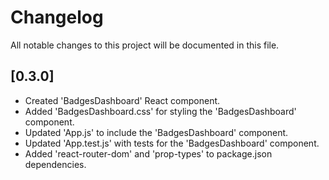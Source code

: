 # Changelog

All notable changes to this project will be documented in this file.

## [0.3.0]

- Created 'BadgesDashboard' React component.
- Added 'BadgesDashboard.css' for styling the 'BadgesDashboard' component.
- Updated 'App.js' to include the 'BadgesDashboard' component.
- Updated 'App.test.js' with tests for the 'BadgesDashboard' component.
- Added 'react-router-dom' and 'prop-types' to package.json dependencies.
